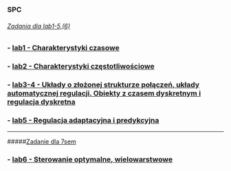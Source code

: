 ### SPC
 ###### [Zadania dla lab1-5,(6)](http://staff.iiar.pwr.wroc.pl/grzegorz.mzyk/spc/spclab.pdf)
 ### - [lab1 - Charakterystyki czasowe](https://github.com/221349/SPC/tree/master/lab1)
 ### - [lab2 - Charakterystyki częstotliwościowe](https://github.com/221349/SPC/tree/master/lab2)
 ### - [lab3-4 - Układy o złożonej strukturze połączeń, układy automatycznej regulacji. Obiekty z czasem dyskretnym i regulacja dyskretna](https://github.com/221349/SPC/tree/master/lab3-4)
 ### - [lab5 - Regulacja adaptacyjna i predykcyjna](https://github.com/221349/SPC/tree/master/lab5)
___
#####[Zadanie dla 7sem](http://staff.iiar.pwr.wroc.pl/grzegorz.mzyk/spc/zadanie7sem.pdf)
 ### - [lab6 - Sterowanie optymalne, wielowarstwowe](https://github.com/221349/SPC/tree/master/lab6)
